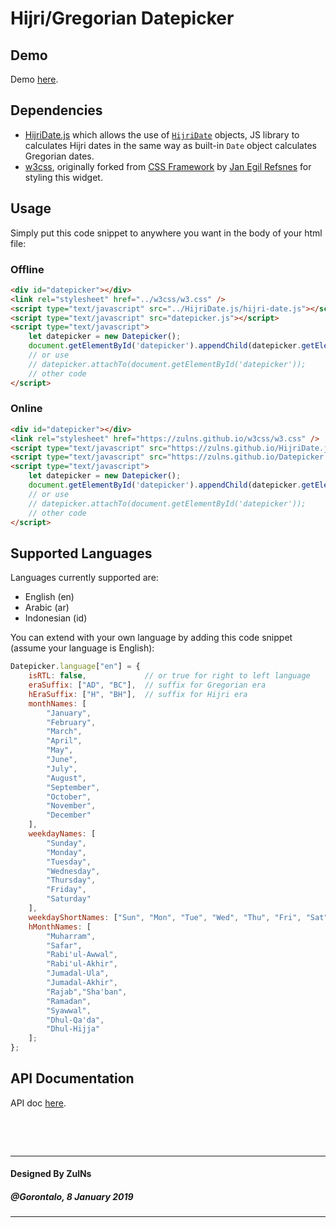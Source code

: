 # Hijri/Gregorian Datepicker

## Demo
Demo [here](https://zulns.github.io/Datepicker.js/).

## Dependencies
- [HijriDate.js](https://github.com/ZulNs/HijriDate.js) which allows the use of
[`HijriDate`](https://zulns.github.io/HijriDate.js/hijri-date-api-doc.html) objects, JS library to calculates Hijri dates in the same way as built-in
`Date` object calculates Gregorian dates.
- [w3css](https://github.com/ZulNs/w3css), originally forked from [CSS Framework](https://github.com/JaniRefsnes/w3css) by
[Jan Egil Refsnes](https://github.com/JaniRefsnes) for styling this widget. 

## Usage
Simply put this code snippet to anywhere you want in the body of your html file:

### Offline

```html
<div id="datepicker"></div>
<link rel="stylesheet" href="../w3css/w3.css" />
<script type="text/javascript" src="../HijriDate.js/hijri-date.js"></script>
<script type="text/javascript" src="datepicker.js"></script>
<script type="text/javascript">
    let datepicker = new Datepicker();
    document.getElementById('datepicker').appendChild(datepicker.getElement());
    // or use
    // datepicker.attachTo(document.getElementById('datepicker'));
    // other code
</script>
```

### Online

```html
<div id="datepicker"></div>
<link rel="stylesheet" href="https://zulns.github.io/w3css/w3.css" />
<script type="text/javascript" src="https://zulns.github.io/HijriDate.js/hijri-date.js"></script>
<script type="text/javascript" src="https://zulns.github.io/Datepicker.js/datepicker.js"></script>
<script type="text/javascript">
    let datepicker = new Datepicker();
    document.getElementById('datepicker').appendChild(datepicker.getElement());
    // or use
    // datepicker.attachTo(document.getElementById('datepicker'));
    // other code
</script>
```

## Supported Languages
Languages currently supported are:
- English (en)
- Arabic (ar)
- Indonesian (id)

You can extend with your own language by adding this code snippet (assume your language is English):

```javascript
Datepicker.language["en"] = {
    isRTL: false,             // or true for right to left language
    eraSuffix: ["AD", "BC"],  // suffix for Gregorian era
    hEraSuffix: ["H", "BH"],  // suffix for Hijri era
    monthNames: [
        "January",
        "February",
        "March",
        "April",
        "May",
        "June",
        "July",
        "August",
        "September",
        "October",
        "November",
        "December"
    ],
    weekdayNames: [
        "Sunday",
        "Monday",
        "Tuesday",
        "Wednesday",
        "Thursday",
        "Friday",
        "Saturday"
    ],
    weekdayShortNames: ["Sun", "Mon", "Tue", "Wed", "Thu", "Fri", "Sat"],
    hMonthNames: [
        "Muharram",
        "Safar",
        "Rabi'ul-Awwal",
        "Rabi'ul-Akhir",
        "Jumadal-Ula",
        "Jumadal-Akhir",
        "Rajab","Sha'ban",
        "Ramadan",
        "Syawwal",
        "Dhul-Qa'da",
        "Dhul-Hijja"
    ];
};
```

## API Documentation
API doc [here](datepicker-api-doc.md).

&nbsp;

&nbsp;

---
#### Designed By ZulNs
##### @Gorontalo, 8 January 2019
---
